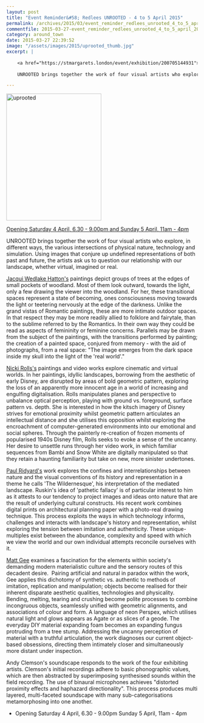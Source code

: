 ```yaml
---
layout: post
title: "Event Reminder&#58; Redlees UNROOTED - 4 to 5 April 2015"
permalink: /archives/2015/03/event_reminder_redlees_unrooted_4_to_5_april_2015.html
commentfile: 2015-03-27-event_reminder_redlees_unrooted_4_to_5_april_2015
category: around_town
date: 2015-03-27 22:39:52
image: "/assets/images/2015/uprooted_thumb.jpg"
excerpt: |
    
    <a href="https://stmargarets.london/event/exhibition/200705144931">Opening Saturday 4 April, 6.30 - 9.00pm and Sunday 5 April, 11am - 4pm</a>
    
    UNROOTED brings together the work of four visual artists who explore, in different ways, the various intersections of physical nature, technology and simulation. Using images that conjure up undefined representations of both past and future, the artists ask us to question our relationship with our landscape, whether virtual, imagined or real. ­

---
```


<a href="/assets/images/2015/uprooted.jpg" title="See larger version of - uprooted"><img src="/assets/images/2015/uprooted_thumb.jpg" width="250" height="333" alt="uprooted" class="photo right" /></a>

[Opening Saturday 4 April, 6.30 - 9.00pm and Sunday 5 April, 11am - 4pm](/event/exhibition/200705144931)

UNROOTED brings together the work of four visual artists who explore, in different ways, the various intersections of physical nature, technology and simulation. Using images that conjure up undefined representations of both past and future, the artists ask us to question our relationship with our landscape, whether virtual, imagined or real. ­

[Jacqui Wedlake Hatton's](http://redlees.us7.list-manage.com/track/click?u=151e738517ce43dbd4bde0dec&id=6c598cdc57&e=14db1d7d13) paintings depict groups of trees at the edges of small pockets of woodland. Most of them look outward, towards the light, only a few drawing the viewer into the woodland. For her, these transitional spaces represent a state of becoming, ones consciousness moving towards the light or teetering nervously at the edge of the darkness. Unlike the grand vistas of Romantic paintings, these are more intimate outdoor spaces. In that respect they may be more readily allied to folklore and fairytale, than to the sublime referred to by the Romantics. In their own way they could be read as aspects of femininity or feminine concerns. Parallels may be drawn from the subject of the paintings, with the transitions performed by painting; the creation of a painted space, conjured from memory - with the aid of photographs, from a real space: "The image emerges from the dark space inside my skull into the light of the 'real world'."

[Nicki Rolls's](http://redlees.us7.list-manage.com/track/click?u=151e738517ce43dbd4bde0dec&id=54c75f8da0&e=14db1d7d13) paintings and video works explore cinematic and virtual worlds. In her paintings, idyllic landscapes, borrowing from the aesthetic of early Disney, are disrupted by areas of bold geometric pattern, exploring the loss of an apparently more innocent age in a world of increasing and engulfing digitalisation. Rolls manipulates planes and perspective to unbalance optical perception, playing with ground vs. foreground, surface pattern vs. depth. She is interested in how the kitsch imagery of Disney strives for emotional proximity whilst geometric pattern articulates an intellectual distance and she utilises this opposition whilst exploring the encroachment of computer-generated environments into our emotional and social spheres. Through the painterly re-creation of frozen moments of popularised 1940s Disney film, Rolls seeks to evoke a sense of the uncanny. Her desire to unsettle runs through her video work, in which familiar sequences from Bambi and Snow White are digitally manipulated so that they retain a haunting familiarity but take on new, more sinister undertones.

[Paul Ridyard's](http://redlees.us7.list-manage2.com/track/click?u=151e738517ce43dbd4bde0dec&id=10a5859033&e=14db1d7d13) work explores the confines and interrelationships between nature and the visual conventions of its history and representation in a theme he calls 'The Wildernesque', his interpretation of the mediated landscape. Ruskin's idea of 'pathetic fallacy' is of particular interest to him as it attests to our tendency to project images and ideas onto nature that are the result of underlying cultural constructs. His recent work combines digital prints on architectural planning paper with a photo-real drawing technique. This process exploits the ways in which technology informs, challenges and interacts with landscape's history and representation, whilst exploring the tension between imitation and authenticity. These unique-multiples exist between the abundance, complexity and speed with which we view the world and our own individual attempts reconcile ourselves with it.

[Matt Gee](http://redlees.us7.list-manage.com/track/click?u=151e738517ce43dbd4bde0dec&id=697b6ca2be&e=14db1d7d13) examines a fascination for the elements within society's demanding modern materialistic culture and the sensory routes of this decadent desire.  Pairing artificial and natural in paradox within the work, Gee applies this dichotomy of synthetic vs. authentic to methods of imitation, replication and manipulation; objects become realised for their inherent disparate aesthetic qualities, technologies and physicality. Bending, melting, tearing and crushing become polite processes to combine incongruous objects, seamlessly unified with geometric alignments, and associations of colour and form. A language of neon Perspex, which utilises natural light and glows appears as Agate or as slices of a geode. The everyday DIY material expanding foam becomes an expanding fungus protruding from a tree stump. Addressing the uncanny perception of material with a truthful articulation, the work diagnoses our current object-based obsessions, directing them intimately closer and simultaneously more distant under inspection.

Andy Clemson's soundscape responds to the work of the four exhibiting artists. Clemson's initial recordings adhere to basic phonographic values, which are then abstracted by superimposing synthesised sounds within the field recording. The use of binaural microphones achieves "distorted proximity effects and haphazard directionality". This process produces multi layered, multi-faceted soundscape with many sub-categorisations metamorphosing into one another.

-   Opening Saturday 4 April, 6.30 - 9.00pm
    Sunday 5 April, 11am - 4pm
